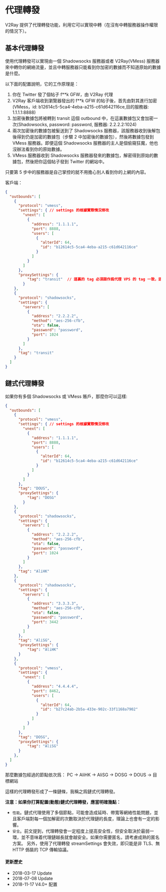 # 代理轉發

V2Ray 提供了代理轉發功能，利用它可以實現中轉（在沒有中轉服務器操作權限的情況下）。

## 基本代理轉發

使用代理轉發可以實現由一個 Shadowsocks 服務器或者 V2Ray(VMess) 服務器來中轉你的網絡流量，並且中轉服務器只能看到你加密的數據而不知道原始的數據是什麼。

以下面的配置說明，它的工作原理是：
1. 你在 Twitter 發了個帖子 f**k GFW，由 V2Ray 代理
2. V2Ray 客戶端收到瀏覽器發出的 f**k GFW 的帖子後，首先由對其進行加密(VMess，id: b12614c5-5ca4-4eba-a215-c61d642116ce,目的服務器: 1.1.1.1:8888)
3. 加密後數據包將被轉到 transit 這個 outbound 中，在這裏數據包又會加密一次(Shadowsocks, password: password, 服務器: 2.2.2.2:1024)
4. 兩次加密後的數據包被髮送到了 Shadowsocks 服務器，該服務器收到後解包後得到仍是加密的數據包（步驟 2 中加密後的數據包），然後將數據包發到 VMess 服務器。即便這個 Shadowsocks 服務器的主人是個偷窺狂魔，他也沒辦法看到你的原始數據。
5. VMess 服務器收到 Shadowsocks 服務器發來的數據包，解密得到原始的數據包，然後把你這個帖子發到 Twitter 的網站中。

只要第 5 步中的服務器是自己掌控的就不用擔心別人看到你的上網的內容。

客戶端：

```json
{
  "outbounds": [
    {
      "protocol": "vmess",
      "settings": { // settings 的根據實際情況修改
        "vnext": [
          {
            "address": "1.1.1.1",
            "port": 8888,
            "users": [
              {
                "alterId": 64,
                "id": "b12614c5-5ca4-4eba-a215-c61d642116ce"
              }
            ]
          }
        ]
      },
      "proxySettings": {
          "tag": "transit"  // 這裏的 tag 必須跟作爲代理 VPS 的 tag 一致，這裏設定的是 "transit"
        }
    },
    {
      "protocol": "shadowsocks",
      "settings": {
        "servers": [
          {
            "address": "2.2.2.2",
            "method": "aes-256-cfb",
            "ota": false,
            "password": "password",
            "port": 1024
          }
        ]
      },
      "tag": "transit"
    }
  ]
}
```

## 鏈式代理轉發

如果你有多個 Shadowsocks 或 VMess 賬戶，那麼你可以這樣:

```json
{
  "outbounds": [
    {
      "protocol": "vmess",
      "settings": { // settings 的根據實際情況修改
        "vnext": [
          {
            "address": "1.1.1.1",
            "port": 8888,
            "users": [
              {
                "alterId": 64,
                "id": "b12614c5-5ca4-4eba-a215-c61d642116ce"
              }
            ]
          }
        ]
      },
      "tag": "DOUS",
      "proxySettings": {
          "tag": "DOSG"  
        }
    },
    {
      "protocol": "shadowsocks",
      "settings": {
        "servers": [
          {
            "address": "2.2.2.2",
            "method": "aes-256-cfb",
            "ota": false,
            "password": "password",
            "port": 1024
          }
        ]
      },
      "tag": "AliHK"
    },
    {
      "protocol": "shadowsocks",
      "settings": {
        "servers": [
          {
            "address": "3.3.3.3",
            "method": "aes-256-cfb",
            "ota": false,
            "password": "password",
            "port": 3442
          }
        ]
      },
      "tag": "AliSG",
      "proxySettings": {
          "tag": "AliHK"  
      }
    },
    {
      "protocol": "vmess",
      "settings": {
        "vnext": [
          {
            "address": "4.4.4.4",
            "port": 8462,
            "users": [
              {
                "alterId": 64,
                "id": "b27c24ab-2b5a-433e-902c-33f1168a7902"
              }
            ]
          }
        ]
      },
      "tag": "DOSG",
      "proxySettings": {
          "tag": "AliSG"  
      }
    },
  ]
}
```

那麼數據包經過的節點依次爲：
PC -> AliHK -> AliSG -> DOSG -> DOUS -> 目標網站

這樣的代理轉發形成了一條鏈條，我稱之爲鏈式代理轉發。

**注意：如果你打算配置(動態)鏈式代理轉發，應當明確幾點：**
* `性能`。鏈式代理使用了多個節點，可能會造成延時、帶寬等網絡性能問題，並且客戶端對每一個加解密的次數取決於代理鏈的長度，理論上也會有一定的影響。
* `安全`。前文提到，代理轉發會一定程度上提高安全性，但安全取決於最弱一環，並不意味着代理鏈越長就會越安全。如果你需要匿名，請考慮成熟的匿名方案。
另外，使用了代理轉發 streamSettings 會失效，即只能是非 TLS、無 HTTP 僞裝的 TCP 傳輸協議。

#### 更新歷史

- 2018-03-17 Update
- 2018-07-08 Update
- 2018-11-17 V4.0+ 配置
